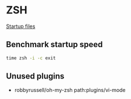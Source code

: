 # ZSH

[Startup files](http://zsh.sourceforge.net/Intro/intro_3.html)

## Benchmark startup speed

```zsh
time zsh -i -c exit
```

## Unused plugins

- robbyrussell/oh-my-zsh path:plugins/vi-mode
